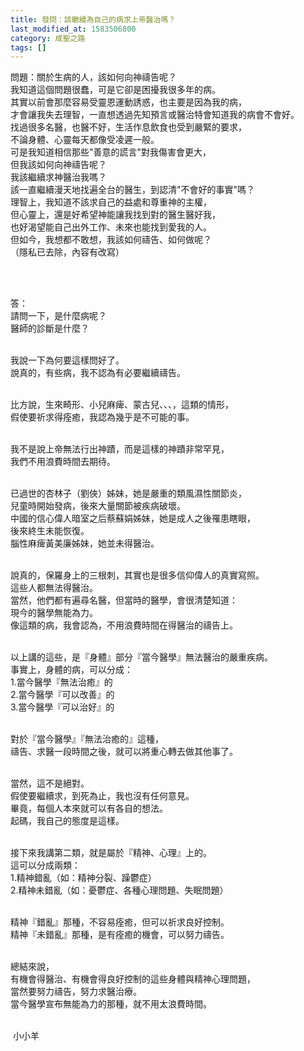 ```yaml
---
title: 發問：該繼續為自己的病求上帝醫治嗎？
last_modified_at: 1583506800
category: 成聖之路
tags: []
---
```


<p>問題：關於生病的人，該如何向神禱告呢？<br>
我知道這個問題很蠢，可是它卻是困擾我很多年的病。<br>
其實以前會那麼容易受靈恩運動誘惑，也主要是因為我的病，<br>
才會讓我失去理智，一直想透過先知預言或醫治特會知道我的病會不會好。<br>
找過很多名醫，也醫不好，生活作息飲食也受到嚴緊的要求，<br>
不論身體、心靈每天都像受凌遲一般。<br>
可是我知道相信那些"善意的謊言"對我傷害會更大，<br>
但我該如何向神禱告呢？<br>
我該繼續求神醫治我嗎？<br>
該一直繼續漫天地找遍全台的醫生，到認清"不會好的事實"嗎？<br>
理智上，我知道不該求自己的益處和尊重神的主權，<br>
但心靈上，還是好希望神能讓我找到對的醫生醫好我，<br>
也好渴望能自己出外工作、未來也能找到愛我的人。<br>
但如今，我想都不敢想，我該如何禱告、如何做呢？<br>
（隱私已去除，內容有改寫）</p>

<p>&nbsp;</p>

<p><br>
答：<br>
請問一下，是什麼病呢？<br>
醫師的診斷是什麼？<br>
&nbsp;</p>

<p>我說一下為何要這樣問好了。<br>
說真的，有些病，我不認為有必要繼續禱告。</p>

<p>&nbsp;<br>
比方說，生來畸形、小兒麻痺、蒙古兒、、、，這類的情形，<br>
假使要祈求得痊癒，我認為幾乎是不可能的事。</p>

<p><br>
我不是說上帝無法行出神蹟，而是這樣的神蹟非常罕見，<br>
我們不用浪費時間去期待。</p>

<p><br>
已過世的杏林子（劉俠）姊妹，她是嚴重的類風濕性關節炎，<br>
兒童時開始發病，後來大量關節被疾病破壞。<br>
中國的信心偉人暗室之后蔡蘇娟姊妹，她是成人之後罹患瞎眼，<br>
後來終生未能恢復。<br>
腦性麻痺黃美廉姊妹，她並未得醫治。<br>
&nbsp;</p>

<p>說真的，保羅身上的三根刺，其實也是很多信仰偉人的真實寫照。<br>
這些人都無法得醫治。<br>
當然，他們都有遍尋名醫，但當時的醫學，會很清楚知道：<br>
現今的醫學無能為力。<br>
像這類的病，我會認為，不用浪費時間在得醫治的禱告上。</p>

<p>&nbsp;<br>
以上講的這些，是『身體』部分『當今醫學』無法醫治的嚴重疾病。<br>
事實上，身體的病，可以分成：<br>
1.當今醫學『無法治癒』的<br>
2.當今醫學『可以改善』的<br>
3.當今醫學『可以治好』的<br>
&nbsp;</p>

<p>對於『當今醫學』『無法治癒的』這種，<br>
禱告、求醫一段時間之後，就可以將重心轉去做其他事了。</p>

<p><br>
當然，這不是絕對。<br>
假使要繼續求，到死為止，我也沒有任何意見。<br>
畢竟，每個人本來就可以有各自的想法。<br>
起碼，我自己的態度是這樣。</p>

<p><br>
接下來我講第二類，就是屬於『精神、心理』上的。<br>
這可以分成兩類：<br>
1.精神錯亂（如：精神分裂、躁鬱症）<br>
2.精神未錯亂（如：憂鬱症、各種心理問題、失眠問題）</p>

<p><br>
精神『錯亂』那種，不容易痊癒，但可以祈求良好控制。<br>
精神『未錯亂』那種，是有痊癒的機會，可以努力禱告。</p>

<p>&nbsp;<br>
總結來說，<br>
有機會得醫治、有機會得良好控制的這些身體與精神心理問題，<br>
當然要努力禱告，努力求醫治療。<br>
當今醫學宣布無能為力的那種，就不用太浪費時間。</p>

<p><br>
&nbsp;小小羊</p>

